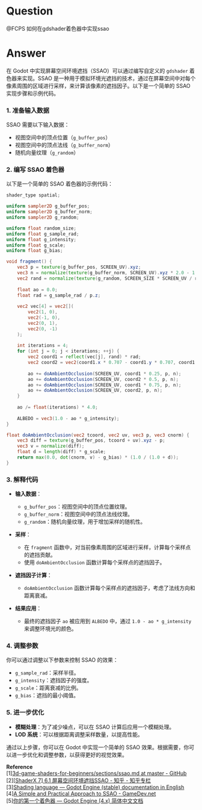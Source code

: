 # Question

@FCPS 如何在gdshader着色器中实现ssao

# Answer

在 Godot 中实现屏幕空间环境遮挡（SSAO）可以通过编写自定义的 `gdshader` 着色器来实现。SSAO 是一种用于模拟环境光遮挡的技术，通过在屏幕空间中对每个像素周围的区域进行采样，来计算该像素的遮挡因子。以下是一个简单的 SSAO 实现步骤和示例代码。

### 1. 准备输入数据
SSAO 需要以下输入数据：
- 视图空间中的顶点位置（`g_buffer_pos`）
- 视图空间中的顶点法线（`g_buffer_norm`）
- 随机向量纹理（`g_random`）

### 2. 编写 SSAO 着色器

以下是一个简单的 SSAO 着色器的示例代码：

```glsl
shader_type spatial;

uniform sampler2D g_buffer_pos;
uniform sampler2D g_buffer_norm;
uniform sampler2D g_random;

uniform float random_size;
uniform float g_sample_rad;
uniform float g_intensity;
uniform float g_scale;
uniform float g_bias;

void fragment() {
    vec3 p = texture(g_buffer_pos, SCREEN_UV).xyz;
    vec3 n = normalize(texture(g_buffer_norm, SCREEN_UV).xyz * 2.0 - 1.0);
    vec2 rand = normalize(texture(g_random, SCREEN_SIZE * SCREEN_UV / random_size).xy * 2.0 - 1.0);
    
    float ao = 0.0;
    float rad = g_sample_rad / p.z;
    
    vec2 vec[4] = vec2[](
        vec2(1, 0),
        vec2(-1, 0),
        vec2(0, 1),
        vec2(0, -1)
    );
    
    int iterations = 4;
    for (int j = 0; j < iterations; ++j) {
        vec2 coord1 = reflect(vec[j], rand) * rad;
        vec2 coord2 = vec2(coord1.x * 0.707 - coord1.y * 0.707, coord1.x * 0.707 + coord1.y * 0.707);
        
        ao += doAmbientOcclusion(SCREEN_UV, coord1 * 0.25, p, n);
        ao += doAmbientOcclusion(SCREEN_UV, coord2 * 0.5, p, n);
        ao += doAmbientOcclusion(SCREEN_UV, coord1 * 0.75, p, n);
        ao += doAmbientOcclusion(SCREEN_UV, coord2, p, n);
    }
    
    ao /= float(iterations) * 4.0;
    
    ALBEDO = vec3(1.0 - ao * g_intensity);
}

float doAmbientOcclusion(vec2 tcoord, vec2 uv, vec3 p, vec3 cnorm) {
    vec3 diff = texture(g_buffer_pos, tcoord + uv).xyz - p;
    vec3 v = normalize(diff);
    float d = length(diff) * g_scale;
    return max(0.0, dot(cnorm, v) - g_bias) * (1.0 / (1.0 + d));
}
```

### 3. 解释代码

- **输入数据**：
  - `g_buffer_pos`：视图空间中的顶点位置纹理。
  - `g_buffer_norm`：视图空间中的顶点法线纹理。
  - `g_random`：随机向量纹理，用于增加采样的随机性。

- **采样**：
  - 在 `fragment` 函数中，对当前像素周围的区域进行采样，计算每个采样点的遮挡贡献。
  - 使用 `doAmbientOcclusion` 函数计算每个采样点的遮挡因子。

- **遮挡因子计算**：
  - `doAmbientOcclusion` 函数计算每个采样点的遮挡因子，考虑了法线方向和距离衰减。

- **结果应用**：
  - 最终的遮挡因子 `ao` 被应用到 `ALBEDO` 中，通过 `1.0 - ao * g_intensity` 来调整环境光的颜色。

### 4. 调整参数

你可以通过调整以下参数来控制 SSAO 的效果：
- `g_sample_rad`：采样半径。
- `g_intensity`：遮挡因子的强度。
- `g_scale`：距离衰减的比例。
- `g_bias`：遮挡的最小阈值。

### 5. 进一步优化

- **模糊处理**：为了减少噪点，可以在 SSAO 计算后应用一个模糊处理。
- **LOD 系统**：可以根据距离调整采样数量，以提高性能。

通过以上步骤，你可以在 Godot 中实现一个简单的 SSAO 效果。根据需要，你可以进一步优化和调整参数，以获得更好的视觉效果。

**Reference**   
[1][3d-game-shaders-for-beginners/sections/ssao.md at master - GitHub](https://github.com/lettier/3d-game-shaders-for-beginners/blob/master/sections/ssao.md)  
[2][[ShaderX 7] 6.1 屏幕空间环境遮挡SSAO - 知乎 - 知乎专栏](https://zhuanlan.zhihu.com/p/350927580)  
[3][Shading language — Godot Engine (stable) documentation in English](https://docs.godotengine.org/en/stable/tutorials/shaders/shader_reference/shading_language.html)  
[4][A Simple and Practical Approach to SSAO - GameDev.net](https://gamedev.net/tutorials/programming/graphics/a-simple-and-practical-approach-to-ssao-r2753/)  
[5][你的第一个着色器 — Godot Engine (4.x) 简体中文文档](https://docs.godotengine.org/zh-cn/4.x/tutorials/shaders/your_first_shader/index.html)